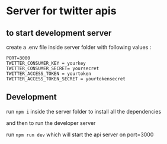 # Server for twitter apis

## to start development server

create a .env file inside server folder with following values :

```
PORT=3000
TWITTER_CONSUMER_KEY = yourkey
TWITTER_CONSUMER_SECRET= yoursecret
TWITTER_ACCESS_TOKEN = yourtoken
TWITTER_ACCESS_TOKEN_SECRET = yourtokensecret
```

## Development

run `npm i` inside the server folder to install all the dependencies

and then to run the developer server

run `npm run dev` which will start the api server on port=3000
